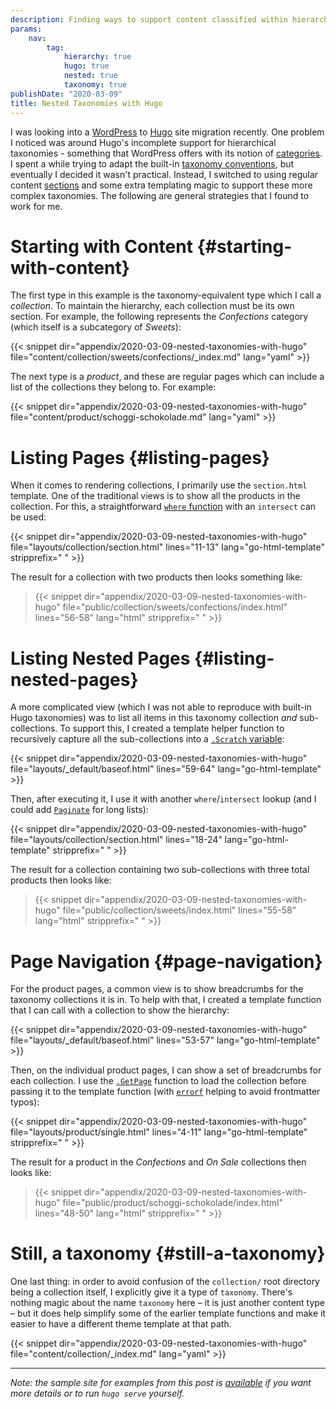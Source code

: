```yaml
---
description: Finding ways to support content classified within hierarchies.
params:
    nav:
        tag:
            hierarchy: true
            hugo: true
            nested: true
            taxonomy: true
publishDate: "2020-03-09"
title: Nested Taxonomies with Hugo
---
```


I was looking into a [WordPress](https://wordpress.org/) to [Hugo](https://gohugo.io/) site migration recently. One problem I noticed was around Hugo's incomplete support for hierarchical taxonomies - something that WordPress offers with its notion of [categories](https://make.wordpress.org/support/user-manual/content/categories-and-tags/categories/). I spent a while trying to adapt the built-in [taxonomy conventions](https://gohugo.io/content-management/taxonomies/), but eventually I decided it wasn't practical. Instead, I switched to using regular content [sections](https://gohugo.io/content-management/sections/) and some extra templating magic to support these more complex taxonomies. The following are general strategies that I found to work for me.


# Starting with Content {#starting-with-content}

The first type in this example is the taxonomy-equivalent type which I call a *collection*. To maintain the hierarchy, each collection must be its own section. For example, the following represents the *Confections* category (which itself is a subcategory of *Sweets*):

{{< snippet dir="appendix/2020-03-09-nested-taxonomies-with-hugo" file="content/collection/sweets/confections/_index.md" lang="yaml" >}}

The next type is a *product*, and these are regular pages which can include a list of the collections they belong to. For example:

{{< snippet dir="appendix/2020-03-09-nested-taxonomies-with-hugo" file="content/product/schoggi-schokolade.md" lang="yaml" >}}


# Listing Pages {#listing-pages}

When it comes to rendering collections, I primarily use the `section.html` template. One of the traditional views is to show all the products in the collection. For this, a straightforward [`where` function](https://gohugo.io/functions/where/) with an `intersect` can be used:

{{< snippet dir="appendix/2020-03-09-nested-taxonomies-with-hugo" file="layouts/collection/section.html" lines="11-13" lang="go-html-template" stripprefix="  " >}}

The result for a collection with two products then looks something like:

> {{< snippet dir="appendix/2020-03-09-nested-taxonomies-with-hugo" file="public/collection/sweets/confections/index.html" lines="56-58" lang="html" stripprefix="  " >}}


# Listing Nested Pages {#listing-nested-pages}

A more complicated view (which I was not able to reproduce with built-in Hugo taxonomies) was to list all items in this taxonomy collection *and* sub-collections. To support this, I created a template helper function to recursively capture all the sub-collections into a [`.Scratch` variable](https://gohugo.io/functions/scratch/):

{{< snippet dir="appendix/2020-03-09-nested-taxonomies-with-hugo" file="layouts/_default/baseof.html" lines="59-64" lang="go-html-template" >}}

Then, after executing it, I use it with another `where`/`intersect` lookup (and I could add [`Paginate`](https://gohugo.io/templates/pagination/) for long lists):

{{< snippet dir="appendix/2020-03-09-nested-taxonomies-with-hugo" file="layouts/collection/section.html" lines="18-24" lang="go-html-template" stripprefix="  " >}}

The result for a collection containing two sub-collections with three total products then looks like:

> {{< snippet dir="appendix/2020-03-09-nested-taxonomies-with-hugo" file="public/collection/sweets/index.html" lines="55-58" lang="html" stripprefix="  " >}}


# Page Navigation {#page-navigation}

For the product pages, a common view is to show breadcrumbs for the taxonomy collections it is in. To help with that, I created a template function that I can call with a collection to show the hierarchy:

{{< snippet dir="appendix/2020-03-09-nested-taxonomies-with-hugo" file="layouts/_default/baseof.html" lines="53-57" lang="go-html-template" >}}

Then, on the individual product pages, I can show a set of breadcrumbs for each collection. I use the [`.GetPage`](https://gohugo.io/functions/getpage/) function to load the collection before passing it to the template function (with [`errorf`](https://gohugo.io/functions/errorf/) helping to avoid frontmatter typos):

{{< snippet dir="appendix/2020-03-09-nested-taxonomies-with-hugo" file="layouts/product/single.html" lines="4-11" lang="go-html-template" stripprefix="  " >}}

The result for a product in the *Confections* and *On Sale* collections then looks like:

> {{< snippet dir="appendix/2020-03-09-nested-taxonomies-with-hugo" file="public/product/schoggi-schokolade/index.html" lines="48-50" lang="html" stripprefix="  " >}}


# Still, a taxonomy {#still-a-taxonomy}

One last thing: in order to avoid confusion of the `collection/` root directory being a collection itself, I explicitly give it a type of `taxonomy`. There's nothing magic about the name `taxonomy` here – it is just another content type – but it does help simplify some of the earlier template functions and make it easier to have a different theme template at that path.

{{< snippet dir="appendix/2020-03-09-nested-taxonomies-with-hugo" file="content/collection/_index.md" lang="yaml" >}}

---

*Note: the sample site for examples from this post is [available](https://github.com/dpb587/dpb587.me/tree/master/appendix/2020-03-09-nested-taxonomies-with-hugo) if you want more details or to run `hugo serve` yourself.*
